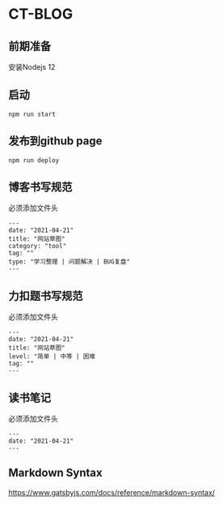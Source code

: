 CT-BLOG
=======

## 前期准备

安装Nodejs 12

## 启动
```shell script
npm run start
```

## 发布到github page
```shell script
npm run deploy
```

## 博客书写规范
必须添加文件头
```shell script
---
date: "2021-04-21"
title: "网站草图"
category: "tool"
tag: ""
type: "学习整理 | 问题解决 | BUG复盘"
---
```

## 力扣题书写规范
必须添加文件头
```shell script
---
date: "2021-04-21"
title: "网站草图"
level: "简单 | 中等 | 困难
tag: ""
---
```

## 读书笔记
必须添加文件头
```shell script
---
date: "2021-04-21"
---
```

## Markdown Syntax
https://www.gatsbyjs.com/docs/reference/markdown-syntax/